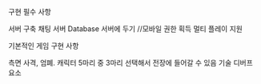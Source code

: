 구현 필수 사항

서버 구축
채팅 서버
Database 서버에 두기
//모바일 권한 획득
멀티 플레이 지원


기본적인 게임 구현 사항

측면 사격, 엄폐.
캐릭터 5마리 중 3마리 선택해서 전장에 들어갈 수 있음
기술
디버프 요소

